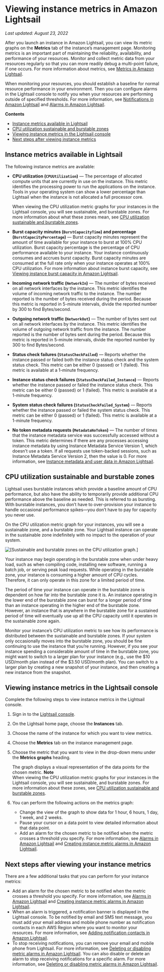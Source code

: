 # Viewing instance metrics in Amazon Lightsail<a name="amazon-lightsail-viewing-instance-health-metrics"></a>

 *Last updated: August 23, 2022* 

After you launch an instance in Amazon Lightsail, you can view its metric graphs on the **Metrics** tab of the instance’s management page\. Monitoring metrics is an important part of maintaining the reliability, availability, and performance of your resources\. Monitor and collect metric data from your resources regularly so that you can more readily debug a multi\-point failure, if one occurs\. For more information about metrics, see [Metrics in Amazon Lightsail](amazon-lightsail-resource-health-metrics.md)\.

When monitoring your resources, you should establish a baseline for normal resource performance in your environment\. Then you can configure alarms in the Lightsail console to notify you when your resources are performing outside of specified thresholds\. For more information, see [Notifications in Amazon Lightsail](amazon-lightsail-notifications.md) and [Alarms in Amazon Lightsail](amazon-lightsail-alarms.md)\.

**Contents**
+ [Instance metrics available in Lightsail](#instance-metrics)
+ [CPU utilization sustainable and burstable zones](#cpu-utilization-zones)
+ [Viewing instance metrics in the Lightsail console](#viewing-instance-metrics-console)
+ [Next steps after viewing instance metrics](#next-steps-viewing-instance-metrics)

## Instance metrics available in Lightsail<a name="instance-metrics"></a>

The following instance metrics are available:
+ **CPU utilization \(`CPUUtilization`\)** — The percentage of allocated compute units that are currently in use on the instance\. This metric identifies the processing power to run the applications on the instance\. Tools in your operating system can show a lower percentage than Lightsail when the instance is not allocated a full processor core\.

  When viewing the CPU utilization metric graphs for your instances in the Lightsail console, you will see sustainable, and burstable zones\. For more information about what these zones mean, see [CPU utilization sustainable and burstable zones](#cpu-utilization-zones)\.
+ **Burst capacity minutes \(`BurstCapacityTime`\) and percentage \(`BurstCapacityPercentage`\)** — Burst capacity minutes represent the amount of time available for your instance to burst at 100% CPU utilization\. Burst capacity percentage is the percentage of CPU performance available to your instance\. Your instance continuously consumes and accrues burst capacity\. Burst capacity minutes are consumed at the full rate only when your instance operates at 100% CPU utilization\. For more information about instance burst capacity, see [Viewing instance burst capacity in Amazon Lightsail](amazon-lightsail-viewing-instance-burst-capacity.md)\.
+ **Incoming network traffic \(`NetworkIn`\)** — The number of bytes received on all network interfaces by the instance\. This metric identifies the volume of incoming network traffic to the instance\. The number reported is the number of bytes received during the period\. Because this metric is reported in 5\-minute intervals, divide the reported number by 300 to find Bytes/second\.
+ **Outgoing network traffic \(`NetworkOut`\)** — The number of bytes sent out on all network interfaces by the instance\. This metric identifies the volume of outgoing network traffic from the instance\. The number reported is the number of bytes sent during the period\. Because this metric is reported in 5\-minute intervals, divide the reported number by 300 to find Bytes/second\.
+ **Status check failures \(`StatusCheckFailed`\)** — Reports whether the instance passed or failed both the instance status check and the system status check\. This metric can be either 0 \(passed\) or 1 \(failed\)\. This metric is available at a 1\-minute frequency\.
+ **Instance status check failures \(`StatusCheckFailed_Instance`\)** — Reports whether the instance passed or failed the instance status check\. This metric can be either 0 \(passed\) or 1 \(failed\)\. This metric is available at a 1\-minute frequency\.
+ **System status check failures \(`StatusCheckFailed_System`\)** — Reports whether the instance passed or failed the system status check\. This metric can be either 0 \(passed\) or 1 \(failed\)\. This metric is available at a 1\-minute frequency\.
+ **No token metadata requests \(`MetadataNoToken`\)** — The number of times that the instance metadata service was successfully accessed without a token\. This metric determines if there are any processes accessing instance metadata by using Instance Metadata Service Version 1, which doesn't use a token\. If all requests use token\-backed sessions, such as Instance Metadata Service Version 2, then the value is 0\. For more information, see [Instance metadata and user data in Amazon Lightsail](amazon-lightsail-instance-metadata.md)\.

## CPU utilization sustainable and burstable zones<a name="cpu-utilization-zones"></a>

Lightsail uses burstable instances which provide a baseline amount of CPU performance, but also have the ability to temporarily provide additional CPU performance above the baseline as needed\. This is referred to as bursting\. With burstable instances, you don’t have to over\-provision your instance to handle occasional performance spikes—you don’t have to pay for capacity you never use\.

On the CPU utilization metric graph for your instances, you will see a sustainable zone, and a burstable zone\. Your Lightsail instance can operate in the sustainable zone indefinitely with no impact to the operation of your system\.

![\[Sustainable and burstable zones on the CPU utilization graph.\]](https://d9yljz1nd5001.cloudfront.net/en_us/f1c62fa5316bf1df017e7afb5a0e0a21/images/cpu-utilization-burstable-zone.png)

Your instance may begin operating in the burstable zone when under heavy load, such as when compiling code, installing new software, running a batch job, or serving peak load requests\. While operating in the burstable zone, your instance is consuming a higher amount of CPU cycles\. Therefore, it can only operate in this zone for a limited period of time\.

The period of time your instance can operate in the burstable zone is dependent on how far into the burstable zone it is\. An instance operating in the lower end of the burstable zone can burst for a longer period of time than an instance operating in the higher end of the burstable zone\. However, an instance that is anywhere in the burstable zone for a sustained period of time will eventually use up all the CPU capacity until it operates in the sustainable zone again\.

Monitor your instance’s CPU utilization metric to see how its performance is distributed between the sustainable and burstable zones\. If your system only occasionally moves into the burstable zone, you should be fine continuing to use the instance that you’re running\. However, if you see your instance spending a considerable amount of time in the burstable zone, you might want to switch to a larger plan for your instance \(e\.g\., use the $10 USD/month plan instead of the $3\.50 USD/month plan\)\. You can switch to a larger plan by creating a new snapshot of your instance, and then creating a new instance from the snapshot\.

## Viewing instance metrics in the Lightsail console<a name="viewing-instance-metrics-console"></a>

Complete the following steps to view instance metrics in the Lightsail console\.

1. Sign in to the [Lightsail console](https://lightsail.aws.amazon.com/)\.

1. On the Lightsail home page, choose the **Instances** tab\.

1. Choose the name of the instance for which you want to view metrics\.

1. Choose the **Metrics** tab on the instance management page\.

1. Choose the metric that you want to view in the drop\-down menu under the **Metrics graphs** heading\.

   The graph displays a visual representation of the data points for the chosen metric\.
**Note**  
When viewing the CPU utilization metric graphs for your instances in the Lightsail console, you will see sustainable, and burstable zones\. For more information about these zones, see [CPU utilization sustainable and burstable zones](#cpu-utilization-zones)\.

1. You can perform the following actions on the metrics graph:
   + Change the view of the graph to show data for 1 hour, 6 hours, 1 day, 1 week, and 2 weeks\.
   + Pause your cursor on a data point to view detailed information about that data point\.
   + Add an alarm for the chosen metric to be notified when the metric crosses a threshold you specify\. For more information, see [Alarms in Amazon Lightsail](amazon-lightsail-alarms.md) and [Creating instance metric alarms in Amazon Lightsail](amazon-lightsail-adding-instance-health-metric-alarms.md)\.

## Next steps after viewing your instance metrics<a name="next-steps-viewing-instance-metrics"></a>

There are a few additional tasks that you can perform for your instance metrics:
+ Add an alarm for the chosen metric to be notified when the metric crosses a threshold you specify\. For more information, see [Alarms in Amazon Lightsail](amazon-lightsail-alarms.md) and [Creating instance metric alarms in Amazon Lightsail](amazon-lightsail-adding-instance-health-metric-alarms.md)\.
+ When an alarm is triggered, a notification banner is displayed in the Lightsail console\. To be notified by email and SMS text message, you must add your email address and mobile phone number as notification contacts in each AWS Region where you want to monitor your resources\. For more information, see [Adding notification contacts in Amazon Lightsail](amazon-lightsail-adding-editing-notification-contacts.md)\.
+ To stop receiving notifications, you can remove your email and mobile phone from Lightsail\. For more information, see [Deleting or disabling metric alarms in Amazon Lightsail](amazon-lightsail-deleting-notification-contacts.md)\. You can also disable or delete an alarm to stop receiving notifications for a specific alarm\. For more information, see [Deleting or disabling metric alarms in Amazon Lightsail](amazon-lightsail-deleting-health-metric-alarms.md)\.